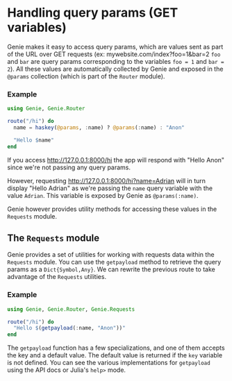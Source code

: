 # Handling query params (GET variables)

Genie makes it easy to access query params, which are values sent as part of the URL over GET requests (ex: mywebsite.com/index?foo=1&bar=2 `foo` and `bar` are query params corresponding to the variables `foo = 1` and `bar = 2`). All these values are automatically collected by Genie and exposed in the `@params` collection (which is part of the `Router` module).

### Example

```julia
using Genie, Genie.Router

route("/hi") do
  name = haskey(@params, :name) ? @params(:name) : "Anon"

  "Hello $name"
end
```

If you access <http://127.0.0.1:8000/hi> the app will respond with "Hello Anon" since we're not passing any query params.

However, requesting <http://127.0.0.1:8000/hi?name=Adrian> will in turn display "Hello Adrian" as we're passing the `name` query variable with the value `Adrian`. This variable is exposed by Genie as `@params(:name)`.

Genie however provides utility methods for accessing these values in the `Requests` module.

## The `Requests` module

Genie provides a set of utilities for working with requests data within the `Requests` module. You can use the `getpayload` method to retrieve the query params as a `Dict{Symbol,Any}`. We can rewrite the previous route to take advantage of the `Requests` utilities.

### Example

```julia
using Genie, Genie.Router, Genie.Requests

route("/hi") do
  "Hello $(getpayload(:name, "Anon"))"
end
```

The `getpayload` function has a few specializations, and one of them accepts the key and a default value. The default value is returned if the `key` variable is not defined. You can see the various implementations for `getpayload` using the API docs or Julia's `help>` mode.

